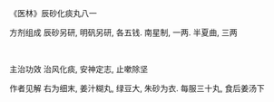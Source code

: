 《医林》辰砂化痰丸八一

方剂组成 辰砂另研, 明矾另研, 各五钱. 南星制, 一两. 半夏曲, 三两

 

主治功效 治风化痰, 安神定志, 止嗽除坚 

作者见解 右为细末, 姜汁糊丸, 绿豆大, 朱砂为衣. 每服三十丸, 食后姜汤下 

